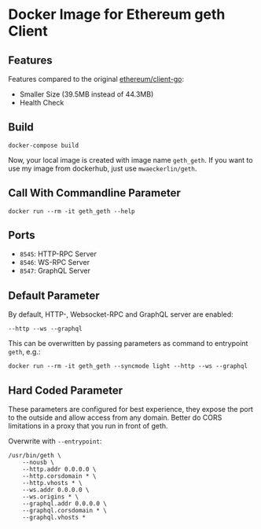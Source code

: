 # Docker Image for Ethereum geth Client

## Features

Features compared to the original [ethereum/client-go](https://github.com/ethereum/go-ethereum):

- Smaller Size (39.5MB instead of 44.3MB)
- Health Check

## Build

    docker-compose build

Now, your local image is created with image name `geth_geth`. If you want to use my image from dockerhub, just use `mwaeckerlin/geth`.

## Call With Commandline Parameter

    docker run --rm -it geth_geth --help

## Ports

- `8545`: HTTP-RPC Server
- `8546`: WS-RPC Server
- `8547`: GraphQL Server

## Default Parameter

By default, HTTP-, Websocket-RPC and GraphQL server are enabled:

    --http --ws --graphql

This can be overwritten by passing parameters as command to entrypoint `geth`, e.g.:

    docker run --rm -it geth_geth --syncmode light --http --ws --graphql

## Hard Coded Parameter

These parameters are configured for best experience, they expose the port to the outside and allow access from any domain. Better do CORS limitations in a proxy that you run in front of geth.

Overwrite with `--entrypoint`:

    /usr/bin/geth \
        --nousb \
        --http.addr 0.0.0.0 \
        --http.corsdomain * \
        --http.vhosts * \
        --ws.addr 0.0.0.0 \
        --ws.origins * \
        --graphql.addr 0.0.0.0 \
        --graphql.corsdomain * \
        --graphql.vhosts *

